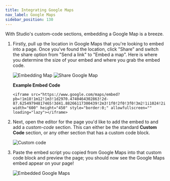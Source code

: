 ```yaml
---
title: Integrating Google Maps
nav_label: Google Maps
sidebar_position: 130
---
```


With Studio's custom-code sections, embedding a Google Map is a breeze.

1. Firstly, pull up the location in Google Maps that you're looking to embed into a page. Once you've found the
   location, click "Share" and switch the share option from "Send a link" to "Embed a map". Here is where you determine
   the size of your embed and where you grab the embed code.

   ![Embedding Map](/assets/studio/screely-1645217251546.png)
   ![Share Google Map](/assets/studio/screely-1645217183355.png)

   **Example Embed Code**

    ```
    <iframe src="https://www.google.com/maps/embed?pb=!1m18!1m12!1m3!1d2970.4740464302863!2d-87.62549794817465!3d41.88266117300439!2m3!1f0!2f0!3f0!3m2!1i1024!2i768!4f13.1!3m3!1m2!1s0x880e2ca687332bf5%3A0x64d3fefce3a4a51!2sCloud%20Gate!5e0!3m2!1sen!2sus!4v1645217572958!5m2!1sen!2sus" width="600" height="450" style="border:0;" allowfullscreen="" loading="lazy"></iframe>
   ```

2. Next, open the editor for the page you'd like to add the embed to and add a *custom-code* section. This can either be
   the standard **Custom Code** section, or any other section that has a custom code block.

   ![Custom code](/assets/studio/screely-1645218716524.png)

3. Paste the embed script you copied from Google Maps into that custom code block and preview the page; you should now see
the Google Maps embed appear on your page!

    ![Embedded Google Maps](/assets/studio/screely-1645218656707.png)
